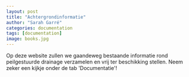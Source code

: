 ```yaml
---
layout: post
title: "Achtergrondinformatie"
author: "Sarah Garré"
categories: documentation
tags: [documentation]
image: books.jpg
---
```

Op deze website zullen we gaandeweg bestaande informatie rond peilgestuurde drainage 
verzamelen en vrij ter beschikking stellen. Neem zeker een kijkje onder de tab 'Documentatie'!


